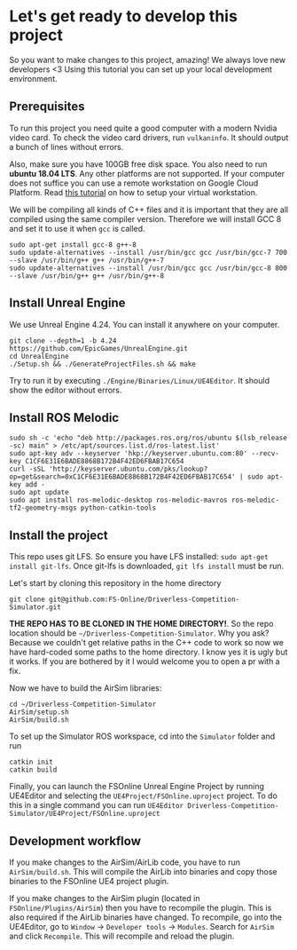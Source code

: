 # Let's get ready to develop this project
So you want to make changes to this project, amazing! We always love new developers <3
Using this tutorial you can set up your local development environment.

## Prerequisites
To run this project you need quite a good computer with a modern Nvidia video card.
To check the video card drivers, run `vulkaninfo`. It should output a bunch of lines without errors.

Also, make sure you have 100GB free disk space. 
You also need to run **ubuntu 18.04 LTS**. Any other platforms are not supported.
If your computer does not suffice you can use a remote workstation on Google Cloud Platform.
Read [this tutorial](gcp-remote-workstation.md) on how to setup your virtual workstation.

We will be compiling all kinds of C++ files and it is important that they are all compiled using the same compiler version. 
Therefore we will install GCC 8 and set it to use it when `gcc` is called.

```
sudo apt-get install gcc-8 g++-8
sudo update-alternatives --install /usr/bin/gcc gcc /usr/bin/gcc-7 700 --slave /usr/bin/g++ g++ /usr/bin/g++-7
sudo update-alternatives --install /usr/bin/gcc gcc /usr/bin/gcc-8 800 --slave /usr/bin/g++ g++ /usr/bin/g++-8
```

## Install Unreal Engine
We use Unreal Engine 4.24. You can install it anywhere on your computer.
```
git clone --depth=1 -b 4.24 https://github.com/EpicGames/UnrealEngine.git
cd UnrealEngine
./Setup.sh && ./GenerateProjectFiles.sh && make
```

Try to run it by executing `./Engine/Binaries/Linux/UE4Editor`. It should show the editor without errors.

## Install ROS Melodic

```
sudo sh -c 'echo "deb http://packages.ros.org/ros/ubuntu $(lsb_release -sc) main" > /etc/apt/sources.list.d/ros-latest.list'
sudo apt-key adv --keyserver 'hkp://keyserver.ubuntu.com:80' --recv-key C1CF6E31E6BADE8868B172B4F42ED6FBAB17C654
curl -sSL 'http://keyserver.ubuntu.com/pks/lookup?op=get&search=0xC1CF6E31E6BADE8868B172B4F42ED6FBAB17C654' | sudo apt-key add -
sudo apt update
sudo apt install ros-melodic-desktop ros-melodic-mavros ros-melodic-tf2-geometry-msgs python-catkin-tools
```

## Install the project

This repo uses git LFS. So ensure you have LFS installed: `sudo apt-get install git-lfs`. 
Once git-lfs is downloaded, `git lfs install` must be run.

Let's start by cloning this repository in the home directory
```
git clone git@github.com:FS-Online/Driverless-Competition-Simulator.git
```

**THE REPO HAS TO BE CLONED IN THE HOME DIRECTORY!**. So the repo location should be `~/Driverless-Competition-Simulator`.
Why you ask? Because we couldn't get relative paths in the C++ code to work so now we have hard-coded some paths to the home directory.
I know yes it is ugly but it works. If you are bothered by it I would welcome you to open a pr with a fix.


Now we have to build the AirSim libraries:
```
cd ~/Driverless-Competition-Simulator
AirSim/setup.sh
AirSim/build.sh
```

To set up the Simulator ROS workspace, cd into the `Simulator` folder and run
```
catkin init
catkin build
```

Finally, you can launch the FSOnline Unreal Engine Project by running UE4Editor and selecting the `UE4Project/FSOnline.uproject` project.
To do this in a single command you can run `UE4Editor Driverless-Competition-Simulator/UE4Project/FSOnline.uproject`


## Development workflow

If you make changes to the AirSim/AirLib code, you have to run `AirSim/build.sh`.
This will compile the AirLib into binaries and copy those binaries to the FSOnline UE4 project plugin.

If you make changes to the AirSim plugin (located in `FSOnline/Plugins/AirSim`) then you have to recompile the plugin.
This is also required if the AirLib binaries have changed.
To recompile, go into the UE4Editor, go to `Window` -> `Developer tools` -> `Modules`. Search for `AirSim` and click `Recompile`.
This will recompile and reload the plugin.
